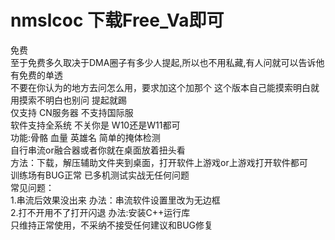 # nmslcoc  下载Free_Va即可
免费 \
  至于免费多久取决于DMA圈子有多少人提起,所以也不用私藏,有人问就可以告诉他有免费的单透\
  不要在你认为的地方去问怎么用，要求加这个加那个 这个版本自己能摸索明白就用摸索不明白也别问 提起就踢\
仅支持 CN服务器  不支持国际服   \
软件支持全系统  不关你是 W10还是W11都可\
功能:骨骼 血量 英雄名  简单的掩体检测\
自行串流or融合器或者你就在桌面放着扭头看\
方法：下载，解压辅助文件夹到桌面，打开软件上游戏or上游戏打开软件都可\
训练场有BUG正常 已多机测试实战无任何问题\
常见问题：\
1.串流后效果没出来 办法：串流软件设置里改为无边框\
2.打不开用不了打开闪退 办法:安装C++运行库\
只维持正常使用，不采纳不接受任何建议和BUG修复
